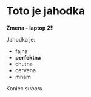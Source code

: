 # Toto je jahodka

**Zmena - laptop 2!!**

Jahodka je:

* fajna
* **perfektna**
* chutna
* cervena
* mnam

Koniec *suboru.*
